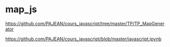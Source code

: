 # map_js

https://github.com/PAJEAN/cours_javascript/tree/master/TP/TP_MapGenerator

https://github.com/PAJEAN/cours_javascript/blob/master/javascript.ipynb
